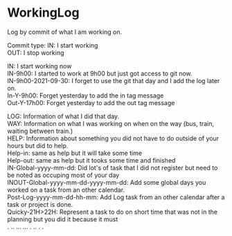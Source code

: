 # WorkingLog
Log by commit of what I am working on.

Commit type:
IN: I start working  
OUT: I stop working  
  
IN: I start working now  
IN-9h00: I started to work at 9h00 but just got access to git now.  
IN-9h00-2021-09-30: I forget to use the git that day and I add the log later on.  
In-Y-9h00: Forget yesterday to add the in tag message  
Out-Y-17h00: Forget yesterday to add the out tag message  
  
LOG: Information of what I did that day.  
WAY: Information on what I was working on when on the way (bus, train, waiting between train.)  
HELP: Information about something you did not have to do outside of your hours but did to help.  
Help-in: same as help but it will take some time  
Help-out: same as help but it tooks some time and finished  
IN-Global-yyyy-mm-dd: Did lot's of task that I did not register but need to be noted as occuping most of your day  
INOUT-Global-yyyy-mm-dd-yyyy-mm-dd: Add some global days you worked on a task from an other calendar.  
Post-Log-yyyy-mm-dd-hh-mm: Add Log task from an other calendar after a task or project is done.  
Quicky-21H>22H: Represent a task to do on short time that was not in the planning but you did it because it must  
.
..
...
...
.
..
.
.
